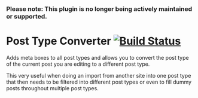 ### Please note: This plugin is no longer being actively maintained or supported.

Post Type Converter [![Build Status](https://travis-ci.org/voceconnect/post-type-converter.png?branch=master)](https://travis-ci.org/voceconnect/post-type-converter)
==================

Adds meta boxes to all post types and allows you to convert the post type of the current post you are editing to a different post type.

This very useful when doing an import from another site into one post type that then needs to be filtered into different post types or even to fill dummy posts throughout multiple post types.
